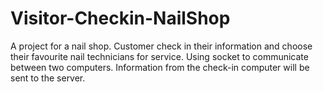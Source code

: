 # Visitor-Checkin-NailShop
A project for a nail shop. Customer check in their information and choose their favourite nail technicians for service. Using socket to communicate between two computers. Information from the check-in computer will be sent to the server.
